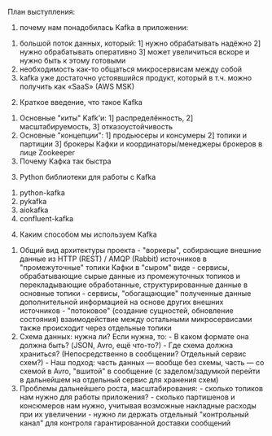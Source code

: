 План выступления:
1. почему нам понадобилась Kafka в приложении:
  1) большой поток данных, который:
    1] нужно обрабатывать надёжно
    2] нужно обрабатывать оперативно
    3] может увеличиться вскоре и нужно быть к этому готовыми
  2) необходимость как-то общаться микросервисам между собой
  3) kafka уже достаточно устоявшийся продукт, который в т.ч. можно получить как «SaaS» (AWS MSK)
2. Краткое введение, что такое Kafka
  1) Основные "киты" Kafk'и:
    1] распределённость,
    2] масштабируемость,
    3] отказоустойчивость
  2) Основные "концепции":
    1] продьюсеры и консумеры
    2] топики и партиции
    3] брокеры Кафки и координаторы/менеджеры брокеров в лице Zookeeper
  3) Почему Кафка так быстра
3. Python библиотеки для работы с Kafka
  1) python-kafka
  2) pykafka
  3) aiokafka
  4) confluent-kafka
4. Каким способом мы используем Kafka
  1) Общий вид архитектуры проекта
    - "воркеры", собирающие внешние данные из HTTP (REST) / AMQP (Rabbit) источников в "промежуточные" топики Кафки в "сыром" виде
    - сервисы, обрабатывающие сырые данные из промежуточных топиков и перекладывающие обработанные, структурированные данные в основные топики
    - сервисы, "обогащающие" полученные данные дополнительной информацией на основе других внешних источников
    - "потоковое" (создание сущностей, обновление состояния) взаимодействие между остальными микросервисами также происходит через отдельные топики
  2) Схема данных: нужна ли? Если нужна, то:
    - В каком формате она должна быть? (JSON, Avro, ещё что-то?)
    - Где схема должна храниться? (Непосредственно в сообщении? Отдельный сервис схем?)
    - Наш подход: часть данных — вообще без схемы, часть — со схемой в Avro, "вшитой" в сообщение (с заделом/задумкой перейти в дальнейшем на отдельный сервис для хранения схем)
  3) Проблемы дальнейшего роста, масштабирования:
    - сколько топиков нам нужно для работы приложения?
    - сколько партишенов и консюмеров нам нужно, учитывая возможные накладные расходы при их увеличении
    - нужно ли держать отдельный "контрольный канал" для контроля гарантированной доставки сообщений


